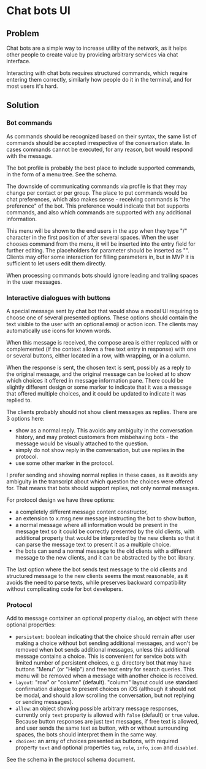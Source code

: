 # Chat bots UI

## Problem

Chat bots are a simple way to increase utility of the network, as it helps other people to create value by providing arbitrary services via chat interface.

Interacting with chat bots requires structured commands, which require entering them correctly, similarly how people do it in the terminal, and for most users it's hard.

## Solution

### Bot commands

As commands should be recognized based on their syntax, the same list of commands should be accepted irrespective of the conversation state. In cases commands cannot be executed, for any reason, bot would respond with the message.

The bot profile is probably the best place to include supported commands, in the form of a menu tree. See the schema.

The downside of communicating commands via profile is that they may change per contact or per group. The place to put commands would be chat preferences, which also makes sense - receiving commands is "the preference" of the bot. This preference would indicate that bot supports commands, and also which commands are supported with any additional information.

This menu will be shown to the end users in the app when they type "/" character in the first position of after several spaces. When the user chooses command from the menu, it will be inserted into the entry field for further editing. The placeholders for parameter should be inserted as "<name>". Clients may offer some interaction for filling parameters in, but in MVP it is sufficient to let users edit them directly.

When processing commands bots should ignore leading and trailing spaces in the user messages.

### Interactive dialogues with buttons

A special message sent by chat bot that would show a modal UI requiring to choose one of several presented options. These options should contain the text visible to the user with an optional emoji or action icon. The clients may automatically use icons for known words.

When this message is received, the compose area is either replaced with or complemented (if the context allows a free text entry in response) with one or several buttons, either located in a row, with wrapping, or in a column.

When the response is sent, the chosen text is sent, possibly as a reply to the original message, and the original message can be looked at to show which choices it offered in message information pane. There could be slightly different design or some marker to indicate that it was a message that offered multiple choices, and it could be updated to indicate it was replied to.

The clients probably should not show client messages as replies. There are 3 options here:
- show as a normal reply. This avoids any ambiguity in the conversation history, and may protect customers from misbehaving bots - the message would be visually attached to the question.
- simply do not show reply in the conversation, but use replies in the protocol.
- use some other marker in the protocol.

I prefer sending and showing normal replies in these cases, as it avoids any ambiguity in the transcript about which question the choices were offered for. That means that bots should support replies, not only normal messages.

For protocol design we have three options:
- a completely different message content constructor,
- an extension to x.msg.new message instructing the bot to show button,
- a normal message where all information would be present in the message text so it could be correctly presented by the old clients, with additional property that would be interpreted by the new clients so that it can parse the message text to present it as a multiple choice.
- the bots can send a normal message to the old clients with a different message to the new clients, and it can be abstracted by the bot library.

The last option where the bot sends text message to the old clients and structured message to the new clients seems the most reasonable, as it avoids the need to parse texts, while preserves backward compatibility without complicating code for bot developers.

### Protocol

Add to message container an optional property `dialog`, an object with these optional properties:

- `persistent`: boolean indicating that the choice should remain after user making a choice without bot sending additional messages, and won't be removed when bot sends additional messages, unless this additional message contains a choice. This is convenient for service bots with limited number of persistent choices, e.g. directory bot that may have buttons "Menu" (or "Help") and free text entry for search queries. This menu will be removed when a message with another choice is received.
- `layout`: "row" or "column" (default). "column" layout could use standard confirmation dialogue to present choices on iOS (although it should not be modal, and should allow scrolling the conversation, but not replying or sending messages).
- `allow`: an object showing possible arbitrary message responses, currently only `text` property is allowed with `false` (default) or `true` value. Because button responses are just text messages, if free text is allowed, and user sends the same text as button, with or without surrounding spaces, the bots should interpret them in the same way.
- `choices`: an array of choices presented as buttons, with required property `text` and optional properties `tag`, `role`, `info`, `icon` and `disabled`.

See the schema in the protocol schema document.
